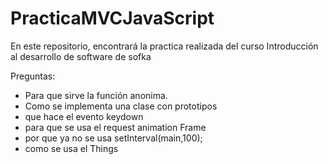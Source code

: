 # PracticaMVCJavaScript
En este repositorio, encontrará la practica realizada del curso Introducción al desarrollo de software de sofka



Preguntas:
* Para que sirve la función anonima.
* Como se implementa una clase con prototipos
* que hace el evento keydown
* para que se usa el request animation Frame
* por que ya no se usa setInterval(main,100);
* como se usa el Things
